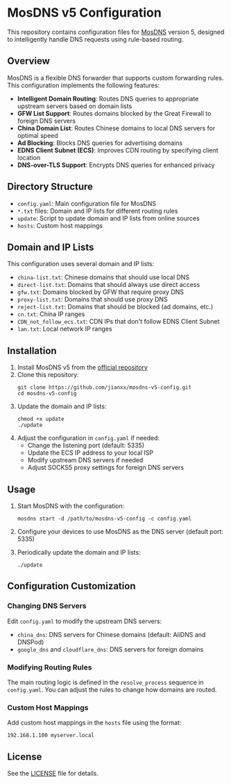 # MosDNS v5 Configuration

This repository contains configuration files for [MosDNS](https://github.com/IrineSistiana/mosdns) version 5, designed to intelligently handle DNS requests using rule-based routing.

## Overview

MosDNS is a flexible DNS forwarder that supports custom forwarding rules. This configuration implements the following features:

- **Intelligent Domain Routing**: Routes DNS queries to appropriate upstream servers based on domain lists
- **GFW List Support**: Routes domains blocked by the Great Firewall to foreign DNS servers
- **China Domain List**: Routes Chinese domains to local DNS servers for optimal speed
- **Ad Blocking**: Blocks DNS queries for advertising domains
- **EDNS Client Subnet (ECS)**: Improves CDN routing by specifying client location
- **DNS-over-TLS Support**: Encrypts DNS queries for enhanced privacy

## Directory Structure

- `config.yaml`: Main configuration file for MosDNS
- `*.txt` files: Domain and IP lists for different routing rules
- `update`: Script to update domain and IP lists from online sources
- `hosts`: Custom host mappings

## Domain and IP Lists

This configuration uses several domain and IP lists:

- `china-list.txt`: Chinese domains that should use local DNS
- `direct-list.txt`: Domains that should always use direct access
- `gfw.txt`: Domains blocked by GFW that require proxy DNS
- `proxy-list.txt`: Domains that should use proxy DNS
- `reject-list.txt`: Domains that should be blocked (ad domains, etc.)
- `cn.txt`: China IP ranges
- `CDN_not_follow_ecs.txt`: CDN IPs that don't follow EDNS Client Subnet
- `lan.txt`: Local network IP ranges

## Installation

1. Install MosDNS v5 from the [official repository](https://github.com/IrineSistiana/mosdns)
2. Clone this repository:
   ```
   git clone https://github.com/jianxx/mosdns-v5-config.git
   cd mosdns-v5-config
   ```
3. Update the domain and IP lists:
   ```
   chmod +x update
   ./update
   ```
4. Adjust the configuration in `config.yaml` if needed:
   - Change the listening port (default: 5335)
   - Update the ECS IP address to your local ISP
   - Modify upstream DNS servers if needed
   - Adjust SOCKS5 proxy settings for foreign DNS servers

## Usage

1. Start MosDNS with the configuration:

   ```
   mosdns start -d /path/to/mosdns-v5-config -c config.yaml
   ```

2. Configure your devices to use MosDNS as the DNS server (default port: 5335)

3. Periodically update the domain and IP lists:
   ```
   ./update
   ```

## Configuration Customization

### Changing DNS Servers

Edit `config.yaml` to modify the upstream DNS servers:

- `china_dns`: DNS servers for Chinese domains (default: AliDNS and DNSPod)
- `google_dns` and `cloudflare_dns`: DNS servers for foreign domains

### Modifying Routing Rules

The main routing logic is defined in the `resolve_process` sequence in `config.yaml`. You can adjust the rules to change how domains are routed.

### Custom Host Mappings

Add custom host mappings in the `hosts` file using the format:

```
192.168.1.100 myserver.local
```

## License

See the [LICENSE](LICENSE) file for details.
